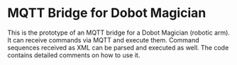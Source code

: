 # MQTT Bridge for Dobot Magician

This is the prototype of an MQTT bridge for a Dobot Magician (robotic arm). It can receive commands via MQTT and execute them. Command sequences received as XML can be parsed and executed as well. The code contains detailed comments on how to use it.